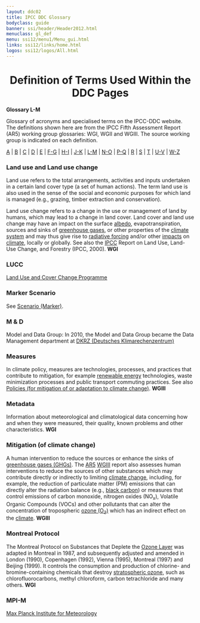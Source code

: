 ```yaml
---
layout: ddc02
title: IPCC DDC Glossary
bodyclass: guide
banner: ssi/header/Header2012.html
menuclass: gl_def
menu: ssi12/menu1/Menu_gui.html
links: ssi12/links/home.html
logos: ssi12/logos/All.html
---
```


<div id="content">

 <div id="pagetit">
   <h1 align="center">Definition of Terms Used Within the DDC Pages</h1>
 </div>
   <!-- End of Page Title Block -->
<p> <b>Glossary L-M</b></p>
<p> Glossary of acronyms and specialised terms on the IPCC-DDC website. <br> The definitions shown here are from the IPCC Fifth Assessment Report (AR5) working group glossaries: WGI, WGII and WGIII.  The source working group is indicated on each definition.
</p>
<p>
<a href="glossary_a.html">A</a>
| <a href="glossary_b.html">B</a>
| <a href="glossary_c.html">C</a>
| <a href="glossary_d.html">D</a>
| <a href="glossary_e.html">E</a>
| <a href="glossary_fg.html">F-G</a>
| <a href="glossary_hi.html">H-I</a>
| <a href="glossary_jk.html">J-K</a>
| <a href="glossary_lm.html">L-M</a>
| <a href="glossary_no.html">N-O</a>
| <a href="glossary_pq.html">P-Q</a>
| <a href="glossary_r.html">R</a>
| <a href="glossary_s.html">S</a>
| <a href="glossary_t.html">T</a>
| <a href="glossary_uv.html">U-V</a>
| <a href="glossary_wz.html">W-Z</a>

</p>


<a name="landUse"></a><a name="landUseChange"></a>
<h3>Land use and Land use change</h3><p>Land use refers to the total arrangements, activities and inputs undertaken in a certain land cover type (a set of human actions). The term land use is also used in the sense of the social and economic purposes for which land is managed (e.g., grazing, timber extraction and conservation).</p>
<p>Land use change refers to a change in the use or management of land by humans, which may lead to a change in land cover. Land cover and land use change may have an impact on the surface <a href="glossary_a.html#albedo">albedo</a>, evapotranspiration, sources and sinks of <a href="glossary_fg.html#greenhouseGas">greenhouse gases</a>, or other properties of the <a href="glossary_c.html#climateSystem">climate system</a> and may thus give rise to <a href="glossary_r.html#radiativeForcing">radiative forcing</a> and/or other <a href="glossary_hi.html#impacts">impacts</a> on <a href="glossary_c.html#climate">climate</a>, locally or globally. See also the <a href="glossary_hi.html#ipcc">IPCC</a> Report on Land Use, Land-Use Change, and Forestry (IPCC, 2000). <b>WGI</b></p>
<a name="lucc"></a>
<h3>LUCC</h3><p><a href="http://www.igbp.net/researchprojects/igbpcoreprojectsphaseone/landuseandcoverchange.4.1b8ae20512db692f2a680009062.html" target="_blank">Land Use and Cover Change Programme </a></p>
<a name="markerScenario"></a>
<h3>Marker Scenario</h3><p> See <a href="glossary_s.html#scenarioMarker">Scenario (Marker)</a>.</p>
<a name="MnD"></a>
<h3>M &amp; D </h3><p>Model and Data Group: In 2010, the Model and Data Group became the Data Management
department at <a href="https://www.dkrz.de">DKRZ (Deutsches Klimarechenzentrum)</a></p>
<a name="measures"></a>
<h3>Measures</h3><p>In climate policy, measures are technologies, processes, and practices that contribute to mitigation, for example <a href="glossary_r.html#re">renewable energy</a> technologies, waste minimization processes and public transport commuting practices.  See also <a href="glossary_pq.html#policies">Policies (for mitigation of or adaptation to climate change)</a>. <b>WGIII</b></p>
<a name="metadata"></a>
<h3>Metadata</h3><p>Information about meteorological and climatological data concerning how and when they were measured, their quality, known problems and other characteristics. <b>WGI</b></p>
<a name="mitigation"></a>
<h3>Mitigation (of climate change)</h3><p>A human intervention to reduce the sources or enhance the sinks of <a href="glossary_fg.html#ghg">greenhouse gases (GHGs)</a>. The <a href="glossary_a.html#ar5">AR5</a> <a href="glossary_wz.html#wgiii">WGIII</a> report also assesses human interventions to reduce the sources of other substances which may contribute directly or indirectly to limiting <a href="glossary_c.html#climateChange">climate change</a>, including, for example, the reduction of particulate matter (PM) emissions that can directly alter the radiation balance (e.g., <a href="glossary_b.html#bc">black carbon</a>) or measures that control emissions of carbon monoxide, nitrogen oxides (NO<sub>x</sub>), Volatile Organic Compounds (VOCs) and other pollutants that can alter the concentration of tropospheric <a href="glossary_no.html#ozone">ozone (O<sub>3</sub>)</a> which has an indirect effect on the <a href="glossary_c.html#climate">climate</a>.  <b>WGIII</b></p>
<a name="montrealProtocol"></a>
<h3>Montreal Protocol</h3><p>The Montreal Protocol on Substances that Deplete the <a href="glossary_no.html#ozoneLayer">Ozone Layer</a> was adapted in Montreal in 1987, and subsequently adjusted and amended in London (1990), Copenhagen (1992), Vienna (1995), Montreal (1997) and Beijing (1999).  It controls the consumption and production of chlorine- and bromine-containing chemicals that destroy <a href="glossary_s.html#stratosphericOzone">stratospheric ozone</a>, such as chlorofluorocarbons, methyl chloroform, carbon tetrachloride and many others. <b>WGI</b></p>
<a name="mpim"></a>
<h3>MPI-M</h3><p> <a href="http://www.mpimet.mpg.de" target="_blank">Max Planck Institute for Meteorology</a></p>

 </div><!-- End demo -->

   
